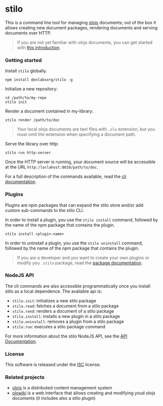 # stilo
This is a command line tool for managing [olojs] documents; out of the box it 
allows creating new document packages, rendering documents and serving documents
over HTTP.

> If you are not yet familiar with olojs documents, you can get started with 
> [this introduction](https://github.com/onlabsorg/olojs/blob/master/docs/document.md).

### Getting started
Install `stilo` globally.

```
npm install @onlabsorg/stilo -g
```

Initialize a new repository:

```
cd /path/to/my-repo
stilo init
```

Render a document contained in my-library:

```
stilo render /path/to/doc
```

>   Your local olojs documents are text files with `.olo` extension, but you 
>   must omit the extension when specifying a document path.

Serve the library over http:

```
stilo run http-server
```

Once the HTTP server is running, your document source will be accessible at the 
URL `http:/loclahost:8010/path/to/doc`.

For a full description of the commands available, read the
[cli documentation](./docs/cli.md).


### Plugins
Plugins are npm packages that can expand the stilo store and/or add 
custom sub-commands to the stilo CLI.

In order to install a plugin, you use the `stilo install` command, followed
by the name of the npm package that contains the plugin.

```
stilo install <plugin-name>
```

In order to uninstall a plugin, you use the `stilo uninstall` command, followed
by the name of the npm package that contains the plugin.

> If you are a developer and you want to create your own plugins or modify you
> `.stilo` package, read the [package documentation](./package-template/README.md).


### NodeJS API 
The cli commands are also accessible programmatically once you install stilo as a local 
dependence. The available api is:

- `stilo.init`: initializes a new stilo package
- `stilo.read`: fetches a document from a stilo package
- `stilo.rend`: renders a document of a stilo package
- `stilo.install`: installs a new plugin in a stilo package 
- `stilo.uninstall`: removes a plugin from a stilo package 
- `stilo.run`: executes a stilo package command 

For more information about the stilo NodeJS API, see the [API Documentation](./docs/api.md).


### License
This software is released under the [ISC](https://opensource.org/licenses/ISC) 
license.


### Related projects
* [olojs] is a distributed content management system
* [olowiki] is a web interface that allows creating and modifying youd olojs 
  documents (it includes also a stilo plugin)


[olojs]: https://github.com/onlabsorg/olojs
[olowiki]: https://github.com/onlabsorg/olowiki
